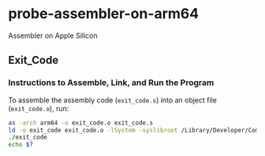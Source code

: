# probe-assembler-on-arm64
Assembler on Apple Silicon

## Exit_Code
### Instructions to Assemble, Link, and Run the Program
To assemble the assembly code (`exit_code.s`) into an object file (`exit_code.o`), run:
   ```bash
   as -arch arm64 -o exit_code.o exit_code.s
   ld -o exit_code exit_code.o -lSystem -syslibroot /Library/Developer/CommandLineTools/SDKs/MacOSX.sdk -e _start
   ./exit_code
   echo $?


